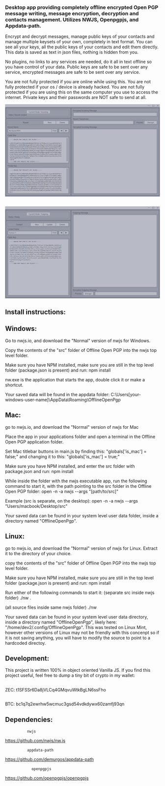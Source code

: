 ### Desktop app providing completely offline encrypted Open PGP message writing, message encryption, decryption and contacts management. Utilizes NWJS, Openpgpjs, and Appdata-path.

Encrypt and decrypt messages, manage public keys of your contacts and manage multiple keysets of your own, completely in text format. You can see all your keys, all the public keys of your contacts and edit them directly. This data is saved as text in json files, nothing is hidden from you. 

No plugins, no links to any services are needed, do it all in text offline so you have control of your data. Public keys are safe to be sent over any service, encrypted messages are safe to be sent over any service. 

You are not fully protected if you are online while using this. You are not fully protected if your os / device is already hacked. You are not fully protected if you are using this on the same computer you use to access the internet. Private keys and their passwords are NOT safe to send at all. 

![image](https://raw.githubusercontent.com/McZazz/OfflineOpenPGP/main/incoming.jpg "incoming page of OfflineOpenPGP")

## 
![image](https://github.com/McZazz/OfflineOpenPGP/blob/main/outgoing.jpg "outgoing page of OfflineOpenPGP")

## 

## Install instructions: 

## Windows:
Go to nwjs.io, and download the "Normal" version of nwjs for Windows.

Copy the contents of the "src" folder of Offline Open PGP into the nwjs top level folder.

Make sure you have NPM installed, make sure you are still in the top level folder (package.json is present) and run:
npm install

nw.exe is the application that starts the app, double click it or make a shortcut.

Your saved data will be found in the appdata folder:
C:\Users\[your-windows-user-name]\AppData\Roaming\OfflineOpenPgp



## Mac:
go to nwjs.io, and download the "Normal" version of nwjs for Mac

Place the app in your applications folder and open a terminal in the Offline Open PGP application folder.

Set Mac titlebar buttons in main.js by finding this: "globals['is_mac'] = false;" and changing it to this:
"globals['is_mac'] = true;"

Make sure you have NPM installed, and enter the src folder with package.json and run:
npm install

While inside the folder with the nwjs executable app, run the following command to start it, with the path pointing to the src folder in the Offline Open PGP folder:
open -n -a nwjs --args "[path/to/src]"

Example (src is separate, on the desktop):
open -n -a nwjs --args "Users/macbook/Desktop/src"

Your saved data can be found in your system level user data folder, inside a directory named "OfflineOpenPgp".



## Linux:
go to nwjs.io, and download the "Normal" version of nwjs for Linux.
Extract it to the directory of your choice.

copy the contents of the "src" folder of Offline Open PGP into the nwjs top level folder.

Make sure you have NPM installed, make sure you are still in the top level folder (package.json is present) and run:
npm install

Run either of the following commands to start it:
(separate src inside nwjs folder)
./nw .

(all source files inside same nwjs folder)
./nw

Your saved data can be found in your system level user data directory, inside a directory named "OfflineOpenPgp", likely here: "/home/dev2/.config/OfflineOpenPgp". This was tested on Linux Mint, however other versions of Linux may not be friendly with this concenpt so if it is not saving anything, you will have to modify the source to point to a hardcoded directoy.

## Development:
This project is written 100% in object oriented Vanilla JS.
If you find this project useful, feel free to dump a tiny bit of crypto in my wallet:

## 

ZEC:
t1SFSSr6Da8jVLCq4GMqvuWtkBgLN6ssFho
## 
BTC:
bc1q7q2ewrhw5wcmuc3gsd54vdkdywx60zamfj93qn

## 

## Dependencies:
              nwjs
https://github.com/nwjs/nw.js

              appdata-path
https://github.com/demurgos/appdata-path

                openpgpjs
https://github.com/openpgpjs/openpgpjs
